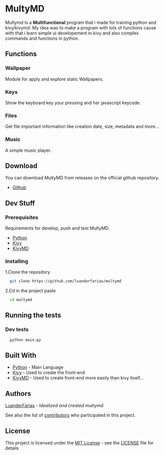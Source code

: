 # MultyMD

Multymd Is a **Multifunctional** program that i made for training python and kivy/kivymd. My idea was to make a program with lots of functions cause with that i learn simple ui developement in kivy and also complex commands and functions in python.

## Functions

### Wallpaper

Module for apply and explore static Wallpapers.

### Keys

Show the keyboard key your pressing and her javascript keycode.

### Files

Get file important information like creation date, size, metadata and more...

### Music

A simple music player.

## Download
You can download MultyMD from releases on the official github repository.
- [Github](https://github.com/luanderfarias/multymd/releases)

## Dev Stuff

### Prerequisites
Requirements for develop, push and test MultyMD.
- [Python](https://www.python.org/)
- [Kivy](https://kivy.org/)
- [KivyMD](https://kivymd.readthedocs.io/en/1.1.1/)

### Installing

1.Clone the repository

```sh
  git clone https://github.com/luanderfarias/multymd
```

2.Cd in the project paste

```sh
  cd multymd
```

## Running the tests

### Dev tests

```sh
  python main.py
```

## Built With
- [Python](https://www.python.org/) - Main Language
- [Kivy](https://kivy.org/) - Used to create the front-end
- [KivyMD](https://kivymd.readthedocs.io/en/1.1.1/) - Used to create front-end more easily than kivy itself...

## Authors
[LuanderFarias](https://github.com/LuanderFarias) - *Idealized and created multymd.*

See also the list of
[contributors](https://github.com/luanderfarias/multymd/contributors)
who participated in this project.

## License

This project is licensed under the [MIT License](LICENSE) - see the [LICENSE](LICENSE) file for
details
